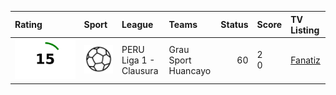 | Rating                                                                                                                                 | Sport                                                                                                        | League                    | Teams                  |   Status | Score   | TV Listing                                               |
|:---------------------------------------------------------------------------------------------------------------------------------------|:-------------------------------------------------------------------------------------------------------------|:--------------------------|:-----------------------|---------:|:--------|:---------------------------------------------------------|
| <img src="https://raw.githubusercontent.com/BlakeDuncan25/Donut-SVG-Ratings/bac4e4a278175106499642192132b1786a9aec38/15.svg" alt="15"> | <img src="https://raw.githubusercontent.com/BlakeDuncan25/Donut-SVG-Ratings/master/soccer.png" alt="Soccer"> | PERU<br>Liga 1 - Clausura | Grau<br>Sport Huancayo |       60 | 2<br>0  | <a href="https://watch.fanatiz.com/channels">Fanatiz</a> |